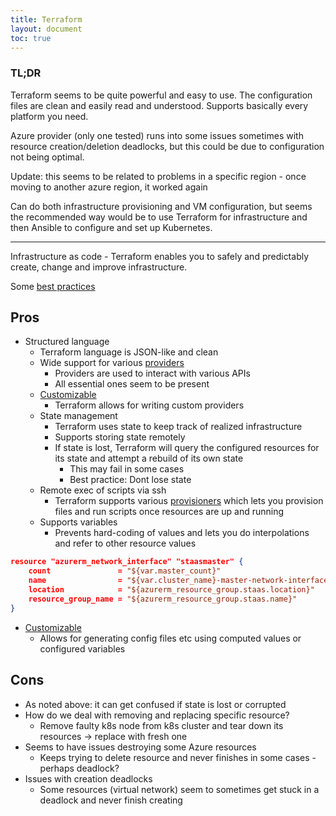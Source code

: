 ```yaml
---
title: Terraform
layout: document
toc: true
---
```


### TL;DR

Terraform seems to be quite powerful and easy to use. The configuration files are clean and easily read and understood.
Supports basically every platform you need.

Azure provider (only one tested) runs into some issues sometimes with resource creation/deletion deadlocks, but this could be due to configuration not being optimal.

Update: this seems to be related to problems in a specific region - once moving to another azure region, it worked again

Can do both infrastructure provisioning and VM configuration, but seems the recommended way would be to use Terraform for infrastructure and then Ansible to configure and set up Kubernetes.

---

Infrastructure as code - Terraform enables you to safely and predictably create, change and improve infrastructure.

Some [best practices](https://www.terraform.io/docs/enterprise/guides/recommended-practices/index.html)

## Pros

* Structured language
  * Terraform language is JSON-like and clean
  * Wide support for various [providers](https://www.terraform.io/docs/providers/index.html)
    * Providers are used to interact with various APIs
    * All essential ones seem to be present 
  * [Customizable](https://www.terraform.io/guides/writing-custom-terraform-providers.html)
    * Terraform allows for writing custom providers
  * State management
    * Terraform uses state to keep track of realized infrastructure
    * Supports storing state remotely
    * If state is lost, Terraform will query the configured resources for its state and attempt a rebuild of its own state
      * This may fail in some cases
      * Best practice: Dont lose state
  * Remote exec of scripts via ssh
    * Terraform supports various [provisioners](https://www.terraform.io/docs/provisioners/index.html) which lets you provision files and run scripts once resources are up and running
  * Supports variables
    * Prevents hard-coding of values and lets you do interpolations and refer to other resource values

```json
resource "azurerm_network_interface" "staasmaster" {
    count               = "${var.master_count}"
    name                = "${var.cluster_name}-master-network-interface-${count.index}"
    location            = "${azurerm_resource_group.staas.location}"
    resource_group_name = "${azurerm_resource_group.staas.name}"
}
```

  * [Customizable](https://www.terraform.io/docs/providers/template/index.html)
    * Allows for generating config files etc using computed values or configured variables

## Cons

  * As noted above: it can get confused if state is lost or corrupted
  * How do we deal with removing and replacing specific resource?
    * Remove faulty k8s node from k8s cluster and tear down its resources -> replace with fresh one
  * Seems to have issues destroying some Azure resources
    * Keeps trying to delete resource and never finishes in some cases - perhaps deadlock?
  * Issues with creation deadlocks
    * Some resources (virtual network) seem to sometimes get stuck in a deadlock and never finish creating
